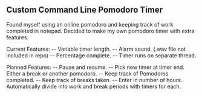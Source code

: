 Custom Command Line Pomodoro Timer
----------------------------------
Found myself using an online pomodoro and keeping
track of work completed in notepad. Decided to make
my own pomodoro timer with extra features.

Current Features:
	-- Variable timer length.
	-- Alarm sound. (.wav file not included in repo)
	-- Percentage complete.
	-- Timer runs on separate thread. 

Planned Features:
	-- Pause and resume.
	-- Pick new timer at timer end. Either a break or another pomodoro.
	-- Keep track of Pomodoros completed.
	-- Keep track of breaks taken.
	-- Enter in number of hours. Automatically divide into work and break periods with timers for each.